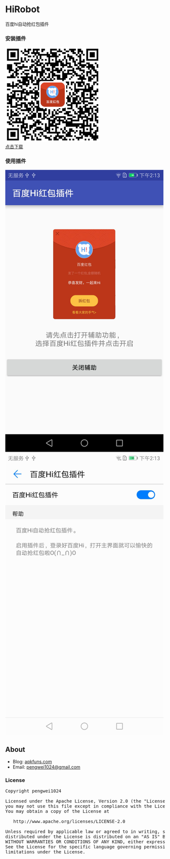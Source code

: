 # HiRobot
百度hi自动抢红包插件

### 安装插件
<img src='screenshot/code.png' width='300px'/><br/>
<a href='https://github.com/pengwei1024/HiRobot/blob/master/apk/hiRobot-release-newest.apk?raw=true' target='_blank'>点击下载</a>

### 使用插件
<img src='screenshot/s1.png' width='500px'/><br/>
<img src='screenshot/s2.png' width='500px'/><br/>

## About
* Blog: [apkfuns.com](http://apkfuns.com?from=github)
* Email: [pengwei1024@gmail.com](http://mail.qq.com/cgi-bin/qm_share?t=qm_mailme&email=pengwei1024@gmail.com)

### License
<pre>
Copyright pengwei1024

Licensed under the Apache License, Version 2.0 (the "License");
you may not use this file except in compliance with the License.
You may obtain a copy of the License at

   http://www.apache.org/licenses/LICENSE-2.0

Unless required by applicable law or agreed to in writing, software
distributed under the License is distributed on an "AS IS" BASIS,
WITHOUT WARRANTIES OR CONDITIONS OF ANY KIND, either express or implied.
See the License for the specific language governing permissions and
limitations under the License.
</pre>


